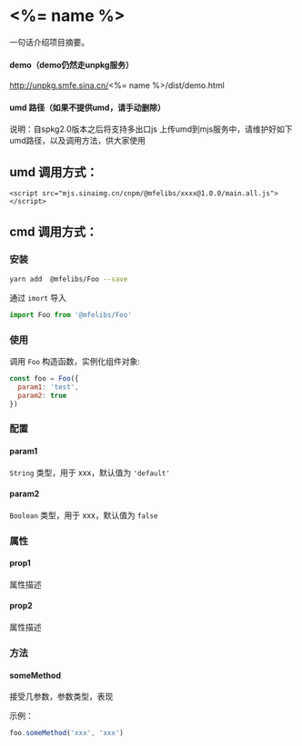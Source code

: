 # <%= name %>

一句话介绍项目摘要。


#### demo（demo仍然走unpkg服务）
<a href="http://unpkg.smfe.sina.cn/<%= name %>/dist/demo.html" target="blank">http://unpkg.smfe.sina.cn/<%= name %>/dist/demo.html</a>

#### umd 路径（如果不提供umd，请手动删除）
说明：自spkg2.0版本之后将支持多出口js 上传umd到mjs服务中，请维护好如下umd路径，以及调用方法，供大家使用

## umd 调用方式：
```
<script src="mjs.sinaimg.cn/cnpm/@mfelibs/xxxx@1.0.0/main.all.js"></script>

```

## cmd 调用方式：

### 安装

```bash
yarn add  @mfelibs/Foo --save
```

通过 `imort` 导入
```javascript
import Foo from '@mfelibs/Foo'
```

### 使用

调用 `Foo` 构造函数，实例化组件对象:
```javascript
const foo = Foo({
  param1: 'test',
  param2: true
})
```

### 配置

#### param1

`String` 类型，用于 xxx，默认值为 `'default'`

#### param2

`Boolean` 类型，用于 xxx，默认值为 `false`


### 属性

#### prop1

属性描述

#### prop2

属性描述

### 方法

#### someMethod

接受几参数，参数类型，表现

示例：
```javascript
foo.someMethod('xxx', 'xxx')
```

